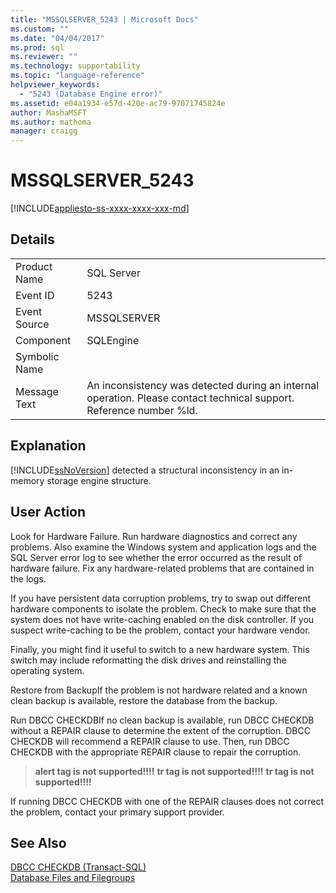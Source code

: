 ```yaml
---
title: "MSSQLSERVER_5243 | Microsoft Docs"
ms.custom: ""
ms.date: "04/04/2017"
ms.prod: sql
ms.reviewer: ""
ms.technology: supportability
ms.topic: "language-reference"
helpviewer_keywords: 
  - "5243 (Database Engine error)"
ms.assetid: e04a1934-e57d-420e-ac79-97071745824e
author: MashaMSFT
ms.author: mathoma
manager: craigg
---
```

# MSSQLSERVER_5243
[!INCLUDE[appliesto-ss-xxxx-xxxx-xxx-md](../../includes/appliesto-ss-xxxx-xxxx-xxx-md.md)]
  
## Details  
  
|||  
|-|-|  
|Product Name|SQL Server|  
|Event ID|5243|  
|Event Source|MSSQLSERVER|  
|Component|SQLEngine|  
|Symbolic Name||  
|Message Text|An inconsistency was detected during an internal operation. Please contact technical support. Reference number %ld.|  
  
## Explanation  
[!INCLUDE[ssNoVersion](../../includes/ssnoversion-md.md)] detected a structural inconsistency in an in-memory storage engine structure.  
  
## User Action  
Look for Hardware Failure. Run hardware diagnostics and correct any problems. Also examine the Windows system and application logs and the SQL Server error log to see whether the error occurred as the result of hardware failure. Fix any hardware\-related problems that are contained in the logs.

If you have persistent data corruption problems, try to swap out different hardware components to isolate the problem. Check to make sure that the system does not have write\-caching enabled on the disk controller. If you suspect write\-caching to be the problem, contact your hardware vendor.

Finally, you might find it useful to switch to a new hardware system. This switch may include reformatting the disk drives and reinstalling the operating system.

Restore from BackupIf the problem is not hardware related and a known clean backup is available, restore the database from the backup.

Run DBCC CHECKDBIf no clean backup is available, run DBCC CHECKDB without a REPAIR clause to determine the extent of the corruption. DBCC CHECKDB will recommend a REPAIR clause to use. Then, run DBCC CHECKDB with the appropriate REPAIR clause to repair the corruption.

> **alert tag is not supported!!!!**
> **tr tag is not supported!!!!**
> **tr tag is not supported!!!!**

If running DBCC CHECKDB with one of the REPAIR clauses does not correct the problem, contact your primary support provider.
  
## See Also  
[DBCC CHECKDB &#40;Transact-SQL&#41;](~/t-sql/database-console-commands/dbcc-checkdb-transact-sql.md)  
[Database Files and Filegroups](~/relational-databases/databases/database-files-and-filegroups.md)  
  
